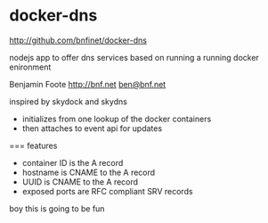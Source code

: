 docker-dns
==========
http://github.com/bnfinet/docker-dns

nodejs app to offer dns services based on running a running docker enironment

Benjamin Foote 
http://bnf.net
ben@bnf.net 

inspired by skydock and skydns

- initializes from one lookup of the docker containers
- then attaches to event api for updates

=== features
- container ID is the A record
- hostname is CNAME to the A record
- UUID is CNAME to the A record
- exposed ports are RFC compliant SRV records

boy this is going to be fun